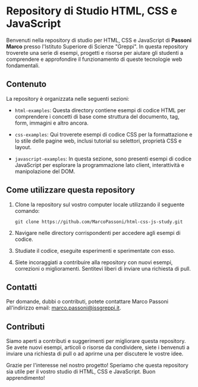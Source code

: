 # Repository di Studio HTML, CSS e JavaScript

Benvenuti nella repository di studio per HTML, CSS e JavaScript di **Passoni Marco** presso l'Istituto Superiore di Scienze "Greppi". In questa repository troverete una serie di esempi, progetti e risorse per aiutare gli studenti a comprendere e approfondire il funzionamento di queste tecnologie web fondamentali.

## Contenuto

La repository è organizzata nelle seguenti sezioni:

- `html-examples`: Questa directory contiene esempi di codice HTML per comprendere i concetti di base come struttura del documento, tag, form, immagini e altro ancora.

- `css-examples`: Qui troverete esempi di codice CSS per la formattazione e lo stile delle pagine web, inclusi tutorial su selettori, proprietà CSS e layout.

- `javascript-examples`: In questa sezione, sono presenti esempi di codice JavaScript per esplorare la programmazione lato client, interattività e manipolazione del DOM.

## Come utilizzare questa repository

1. Clone la repository sul vostro computer locale utilizzando il seguente comando:

   ```
   git clone https://github.com/MarcoPassoni/html-css-js-study.git
   ```

2. Navigare nelle directory corrispondenti per accedere agli esempi di codice.

3. Studiate il codice, eseguite esperimenti e sperimentate con esso.

4. Siete incoraggiati a contribuire alla repository con nuovi esempi, correzioni o miglioramenti. Sentitevi liberi di inviare una richiesta di pull.

## Contatti

Per domande, dubbi o contributi, potete contattare Marco Passoni all'indirizzo email: [marco.passoni@issgreppi.it](mailto:marco.passoni@issgreppi.it).

## Contributi

Siamo aperti a contributi e suggerimenti per migliorare questa repository. Se avete nuovi esempi, articoli o risorse da condividere, siete i benvenuti a inviare una richiesta di pull o ad aprirne una per discutere le vostre idee.

Grazie per l'interesse nel nostro progetto! Speriamo che questa repository sia utile per il vostro studio di HTML, CSS e JavaScript. Buon apprendimento!
